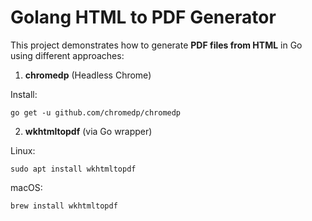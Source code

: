# Golang HTML to PDF Generator

This project demonstrates how to generate **PDF files from HTML** in Go using different approaches:

1. **chromedp** (Headless Chrome)

Install:

    go get -u github.com/chromedp/chromedp

2. **wkhtmltopdf** (via Go wrapper)

Linux:

    sudo apt install wkhtmltopdf
    
macOS:

    brew install wkhtmltopdf
